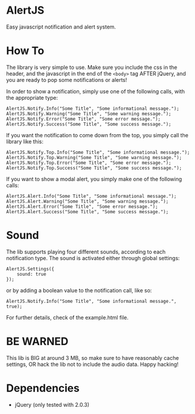 # AlertJS

Easy javascript notification and alert system.

# How To

The library is very simple to use. Make sure you include the css in the header, and the javascript in the end of the `<body>` tag AFTER jQuery, and you are ready to pop some notifications or alerts!

In order to show a notification, simply use one of the following calls, with the appropriate type:

	AlertJS.Notify.Info("Some Title", "Some informational message.");
	AlertJS.Notify.Warning("Some Title", "Some warning message.");
	AlertJS.Notify.Error("Some Title", "Some error message.");
	AlertJS.Notify.Success("Some Title", "Some success message.");
    
If you want the notification to come down from the top, you simply call the library like this:

	AlertJS.Notify.Top.Info("Some Title", "Some informational message.");
	AlertJS.Notify.Top.Warning("Some Title", "Some warning message.");
	AlertJS.Notify.Top.Error("Some Title", "Some error message.");
	AlertJS.Notify.Top.Success("Some Title", "Some success message.");

If you want to show a modal alert, you simply make one of the following calls:

	AlertJS.Alert.Info("Some Title", "Some informational message.");
	AlertJS.Alert.Warning("Some Title", "Some warning message.");
	AlertJS.Alert.Error("Some Title", "Some error message.");
	AlertJS.Alert.Success("Some Title", "Some success message.");
    
# Sound
The lib supports playing four different sounds, according to each notification type. The sound is activated either through global settings:
    
    AlertJS.Settings({
        sound: true
    });
    
or by adding a boolean value to the notification call, like so:

    AlertJS.Notify.Info("Some Title", "Some informational message.", true);

For further details, check of the example.html file.

# BE WARNED
This lib is BIG at around 3 MB, so make sure to have reasonably cache settings, OR hack the lib not to include the audio data. Happy hacking!

# Dependencies
* jQuery (only tested with 2.0.3)